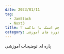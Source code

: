 ```yaml
---
date: 2023/01/11
tag:
  - JamStack
  - Nuxt3
title: جم استک با ناکست ۳
category: دوره های آموزشی
---
```


پاره ای توضیحات آموزشی
